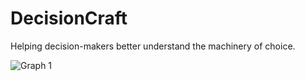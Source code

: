# DecisionCraft
Helping decision-makers better understand the machinery of choice. 

![Graph 1](https://https://github.com/PrescientWolf/DecisionCraft/blob/master/Decision%20Craft%20MindMap.png)
